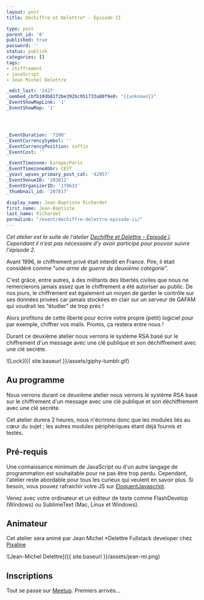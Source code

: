 ```yaml
---
layout: post
title: Déchiffre et Delettre* - Épisode II

type: post
parent_id: '0'
published: true
password: ''
status: publish
categories: []
tags:
- chiffrement
- javaScript
- Jean Michel Delettre

_edit_last: '2427'
_oembed_cbfb10db81f2be392bc951733a80f9e0: "{{unknown}}"
_EventShowMapLink: '1'
_EventShowMap: '1'




_EventDuration: '7200'
_EventCurrencySymbol: ''
_EventCurrencyPosition: suffix
_EventCost: ''

_EventTimezone: Europe/Paris
_EventTimezoneAbbr: CEST
_yoast_wpseo_primary_post_cat: '42957'
_EventVenueID: '203812'
_EventOrganizerID: '179633'
_thumbnail_id: '207817'

display_name: Jean-Baptiste Richardet
first_name: Jean-Baptiste
last_name: Richardet
permalink: "/event/dechiffre-delettre-episode-ii/"
---
```


_Cet atelier est la suite de l'atelier [Dechiffre et Delettre - Episode I](https://www.silexlabs.org/event/dechiffre-delettre-episode-i/)_. _Cependant il n'est pas nécessaire d'y avoir participé pour pouvoir suivre l'épisode 2._

Avant 1996, le chiffrement privé était interdit en France. Pire, il était considéré comme "_une arme de guerre de deuxième catégorie_”.

C'est grâce, entre autres, à des militants des libertés civiles que nous ne remercierons jamais assez que le chiffrement a été autoriser au public. De nos jours, le chiffrement est également un moyen de garder le contrôle sur ses données privées car jamais stockées en clair sur un serveur de GAFAM qui voudrait les “étudier” de trop près !

Alors profitons de cette liberté pour écrire votre propre (petit) logiciel pour par exemple, chiffrer vos mails. Promis, ça restera entre nous !

Durant ce deuxième atelier nous verrons le système RSA basé sur le chiffrement d'un message avec une clé publique et son déchiffrement avec une clé secrète.

![Lock]({{ site.baseurl }}/assets/giphy-tumblr.gif)

Au programme
------------

Nous verrons durant ce deuxième atelier nous verrons le système RSA basé sur le chiffrement d'un message avec une clé publique et son déchiffrement avec une clé secrète.

Cet atelier durera 2 heures, nous n'écrirons donc que les modules liés au cœur du sujet ; les autres modules périphériques étant déjà fournis et testés.

Pré-requis
----------

Une connaissance minimum de JavaScript ou d'un autre langage de programmation est souhaitable pour ne pas être trop perdu. Cependant, l'atelier reste abordable pour tous les curieux qui veulent en savoir plus. Si besoin, vous pouvez rafraichir votre JS sur [EloquentJavascript](https://fr.eloquentjavascript.net/contents.html).

Venez avec votre ordinateur et un éditeur de texte comme FlashDevelop (Windows) ou SublimeText (Mac, Linux et Windows).

Animateur
---------

Cet atelier sera animé par Jean Michel *Delettre Fullstack developer chez [Pixaline](http://www.pixaline.net/)

![Jean-Michel Delettre]({{ site.baseurl }}/assets/jean-mi.png)

Inscriptions
------------

Tout se passe sur [Meetup](https://www.meetup.com/fr-FR/Silex-Labs-Aperopensource/events/261049402/). Premiers arrivés...